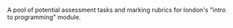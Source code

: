 A pool of potential assessment tasks and marking rubrics for london's "intro to programming" module.

